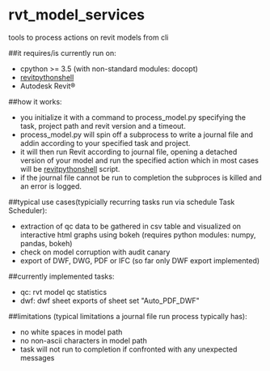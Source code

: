 # rvt_model_services
tools to process actions on revit models from cli

##it requires/is currently run on:
  * cpython >= 3.5 (with non-standard modules: docopt)
  * [revitpythonshell](https://github.com/architecture-building-systems/revitpythonshell)
  * Autodesk Revit®

##how it works:
  * you initialize it with a command to process_model.py specifying the task, project path and revit version and a timeout.
  * process_model.py will spin off a subprocess to write a journal file and addin according to your specified task and project.
  * it will then run Revit according to journal file, opening a detached version of your model and run the specified action which in most cases will be [revitpythonshell](https://github.com/architecture-building-systems/revitpythonshell) script.
  * if the journal file cannot be run to completion the subproces is killed and an error is logged.

##typical use cases(typicially recurring tasks run via schedule Task Scheduler):
  * extraction of qc data to be gathered in csv table and visualized on interactive html graphs using bokeh 
  (requires python modules: numpy, pandas, bokeh)
  * check on model corruption with audit canary
  * export of DWF, DWG, PDF or IFC (so far only DWF export implemented)

##currently implemented tasks:
  * qc: rvt model qc statistics
  * dwf: dwf sheet exports of sheet set "Auto_PDF_DWF"

##limitations (typical limitations a journal file run process typically has):
  * no white spaces in model path
  * no non-ascii characters in model path
  * task will not run to completion if confronted with any unexpected messages
